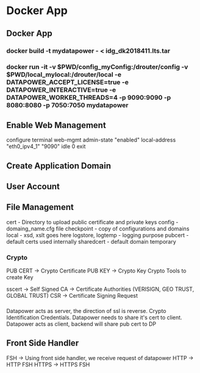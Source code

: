 # Docker App

## Docker App
### docker build -t mydatapower - < idg_dk2018411.lts.tar
### docker run -it   -v $PWD/config_myConfig:/drouter/config   -v $PWD/local_mylocal:/drouter/local   -e DATAPOWER_ACCEPT_LICENSE=true   -e DATAPOWER_INTERACTIVE=true   -e DATAPOWER_WORKER_THREADS=4   -p 9090:9090 -p 8080:8080 -p 7050:7050  mydatapower

## Enable Web Management
configure terminal
web-mgmt
admin-state "enabled"
local-address "eth0_ipv4_1" "9090"
idle 0
exit


## Create Application Domain

## User Account

## File Management
cert - Directory to upload public certificate and private keys
config - domaing_name.cfg file
checkpoint - copy of configurations and domains
local - xsd, xslt goes here
logstore, logtemp - logging purpose
pubcert - default certs used internally
sharedcert - default domain
temporary 

### Crypto
PUB CERT -> Crypto Certificate 
PUB KEY -> Crypto Key
Crypto Tools to create Key

sscert -> Self Signed
CA -> Certificate Authorities (VERISIGN, GEO TRUST, GLOBAL TRUST)
CSR -> Certificate Signing Request

###

Datapower acts as server, the direction of ssl is reverse. Crypto Identification Credentials. Datapower needs to share it's cert to client.
Datapower acts as client, backend will share pub cert to DP





## Front Side Handler
FSH -> Using front side handler, we receive request of datapower
HTTP -> HTTP FSH
HTTPS -> HTTPS FSH



